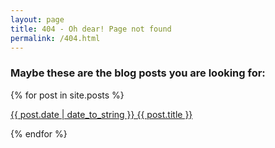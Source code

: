```yaml
---
layout: page
title: 404 - Oh dear! Page not found
permalink: /404.html
---
```


### Maybe these are the blog posts you are looking for: 

{% for post in site.posts %}
  <p>
  	<a href="{{ post.url }}">
    	{{ post.date | date_to_string }} {{ post.title }}
  	</a>
  </p>
 {% endfor %}